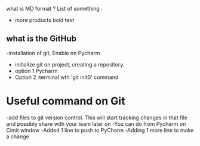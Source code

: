 what is MD format ?
List of something :
- more products
bold text
## what is the GitHub
-installation of git, Enable on Pycharm
- initialize git on project, creating a repository.
- option 1 Pycharm
- Option 2 :terminal wth 'git init0' command
# Useful command on Git
-add files to git version control. This will start tracking changes in that file and possibly share with your team later on
-You can do from Pycharm on Cimit window
-Added 1 line to push to PyCharm
-Adding 1 more line to make a change